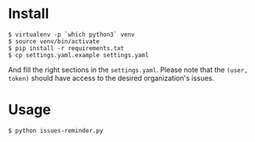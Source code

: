 
# Install

```
$ virtualenv -p `which python3` venv
$ source venv/bin/activate
$ pip install -r requirements.txt
$ cp settings.yaml.example settings.yaml
```

And fill the right sections in the `settings.yaml`. Please note that
the `(user, token)` should have access to the desired organization's
issues.

# Usage

```
$ python issues-reminder.py
```
